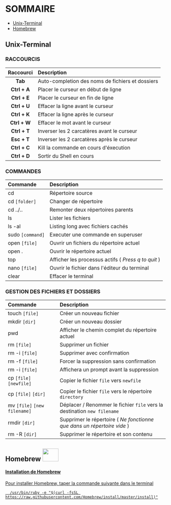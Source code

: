 # SOMMAIRE

- [Unix-Terminal](https://github.com/Gab0o/Unix-Terminal#unix-terminal)  
- [Homebrew](test)

## Unix-Terminal

### RACCOURCIS
|Raccourci    | Description 
|:-----------:|:-----------------------------------------------
|**Tab**      | Auto-completion des noms de fichiers et dossiers
|**Ctrl + A** | Placer le curseur en début de ligne
|**Ctrl + E** | Placer le curseur en fin de ligne
|**Ctrl + U** | Effacer la ligne avant le curseur
|**Ctrl + K** | Effacer la ligne après le curseur
|**Ctrl + W** | Effacer le mot avant le curseur
|**Ctrl + T** | Inverser les 2 carcatères avant le curseur
|**Esc + T**  | Inverser les 2 carcatères après le curseur
|**Ctrl + C** | Kill la commande en cours d'éxecution
|**Ctrl + D** | Sortir du Shell en cours

### COMMANDES
|Commande          | Description 
|:-----------------|:-----------------------------------------------
| cd               | Répertoire source
| cd `[folder]`    | Changer de répertoire
| cd ../..         | Remonter deux répertoires parents
| ls               | Lister les fichiers
| ls -al           | Listing long avec fichiers cachés
| sudo `[command]` | Executer une commande en superuser
| open `[file]`    | Ouvrir un fichiers du répertoire actuel
| open .           | Ouvrir le répertoire actuel
| top              | Afficher les processus actifs ( *Press q to quit* ) 
| nano `[file]`    | Ouvrir le fichier dans l'éditeur du terminal
| clear            | Effacer le terminal

### GESTION DES FICHIERS ET DOSSIERS
|Commande                      | Description 
|:-----------------------------|:-----------------------------------------------
| touch `[file]`               | Créer un nouveau fichier
| mkdir `[dir]`                | Créer un nouveau dossier
| pwd                          | Afficher le chemin complet du répertoire actuel
| rm `[file]`                  | Supprimer un fichier
| rm -i `[file]`               | Supprimer avec confirmation
| rm -f `[file]`               | Forcer la suppression sans confirmation
| rm -i `[file]`               | Affichera un prompt avant la suppression
| cp `[file]` `[newfile]`      | Copier le fichier `file` vers `newfile`
| cp `[file]` `[dir]`          | Copier le fichier `file` vers le répertoire `directory`
| mv `[file]` `[new filename]` | Déplacer / Renommer le fichier `file` vers la destination `new filename`
| rmdir `[dir]`                | Supprimer le répertoire ( *Ne fonctionne que dans un répertoire vide* )
| rm -R `[dir]`                | Supprimer le répertoire et son contenu

## Homebrew <a href ="https://brew.sh/index_fr"> <img src="https://upload.wikimedia.org/wikipedia/commons/3/34/Homebrew_logo.png" width="50" height="40">  
#### Installation de Homebrew
Pour installer Homebrew, taper la commande suivante dans le terminal  
```
  /usr/bin/ruby -e "$(curl -fsSL https://raw.githubusercontent.com/Homebrew/install/master/install)"
```


